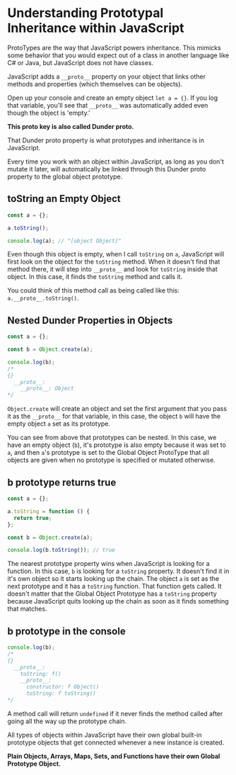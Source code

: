 # Understanding Prototypal Inheritance within JavaScript

ProtoTypes are the way that JavaScript powers inheritance. This mimicks some behavior that you would expect out of a class in another language like C# or Java, but JavaScript does not have classes.

JavaScript adds a `__proto__` property on your object that links other methods and properties (which themselves can be objects).

Open up your console and create an empty object `let a = {}`. If you log that variable, you'll see that `__proto__` was automatically added even though the object is 'empty.'

**This **proto** key is also called Dunder proto.**

That Dunder proto property is what prototypes and inheritance is in JavaScript.

Every time you work with an object within JavaScript, as long as you don't mutate it later, will automatically be linked through this Dunder proto property to the global object prototype.

## toString an Empty Object

```js
const a = {};

a.toString();

console.log(a); // "[object Object]"
```

Even though this object is empty, when I call `toString` on `a`, JavaScript will first look on the object for the `toString` method. When it doesn't find that method there, it will step into `__proto__` and look for `toString` inside that object. In this case, it finds the `toString` method and calls it.

You could think of this method call as being called like this: `a.__proto__.toString()`.

## Nested Dunder Properties in Objects

```js
const a = {};

const b = Object.create(a);

console.log(b);
/*
{}
  __proto__:
    __proto__: Object
*/
```

`Object.create` will create an object and set the first argument that you pass it as the `__proto__` for that variable, in this case, the object `b` will have the empty object `a` set as its prototype.

You can see from above that prototypes can be nested. In this case, we have an empty object (`b`), it's prototype is also empty because it was set to `a`, and then `a`'s prototype is set to the Global Object ProtoType that all objects are given when no prototype is specified or mutated otherwise.

## b prototype returns true

```js
const a = {};

a.toString = function () {
  return true;
};

const b = Object.create(a);

console.log(b.toString()); // true
```

The nearest prototype property wins when JavaScript is looking for a function. In this case, `b` is looking for a `toString` property. It doesn't find it in it's own object so it starts looking up the chain. The object `a` is set as the next prototype and it has a `toString` function. That function gets called. It doesn't matter that the Global Object Prototype has a `toString` property because JavaScript quits looking up the chain as soon as it finds something that matches.

## b prototype in the console

```js
console.log(b);
/*
{}
  __proto__:
    toString: f()
    __proto__:
      constructor: f Object()
      toString: f toString()
*/
```

A method call will return `undefined` if it never finds the method called after going all the way up the prototype chain.

All types of objects within JavaScript have their own global built-in prototype objects that get connected whenever a new instance is created.

**Plain Objects, Arrays, Maps, Sets, and Functions have their own Global Prototype Object.**
